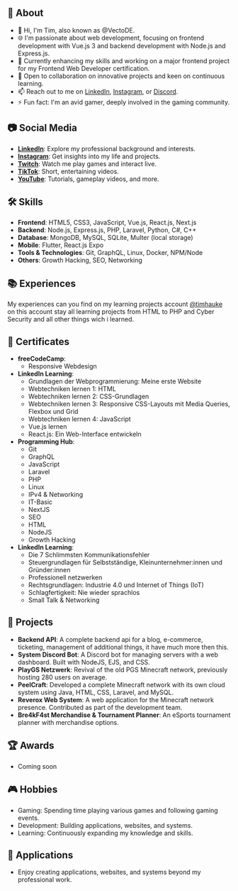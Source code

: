 ## 👤 About

- 👋 Hi, I'm Tim, also known as @VectoDE.
- 🌐 I'm passionate about web development, focusing on frontend development with Vue.js 3 and backend development with Node.js and Express.js.
- 🌱 Currently enhancing my skills and working on a major frontend project for my Frontend Web Developer certification.
- 🚀 Open to collaboration on innovative projects and keen on continuous learning.
- 📫 Reach out to me on [LinkedIn](https://www.linkedin.com/in/tim-hauke/), [Instagram](https://www.instagram.com/tim.vectode), or [Discord](https://discord.gg/DtHPAEHxZk).
- ⚡ Fun fact: I'm an avid gamer, deeply involved in the gaming community.

## 📷 Social Media

- **[LinkedIn](https://www.linkedin.com/in/tim-hauke/)**: Explore my professional background and interests.
- **[Instagram](https://www.instagram.com/vectode)**: Get insights into my life and projects.
- **[Twitch](https://www.twitch.tv/vectode)**: Watch me play games and interact live.
- **[TikTok](https://www.tiktok.com/@vectode)**: Short, entertaining videos.
- **[YouTube](https://www.youtube.com/vectode)**: Tutorials, gameplay videos, and more.

## 🛠️ Skills

- **Frontend**: HTML5, CSS3, JavaScript, Vue.js, React.js, Next.js
- **Backend**: Node.js, Express.js, PHP, Laravel, Python, C#, C++
- **Database**: MongoDB, MySQL, SQLite, Multer (local storage)
- **Mobile**: Flutter, React.js Expo
- **Tools & Technologies**: Git, GraphQL, Linux, Docker, NPM/Node
- **Others**: Growth Hacking, SEO, Networking

## 📚 Experiences
My experiences can you find on my learning projects account [@timhauke](https://github.com/timhauke) on this account stay all learning projects from HTML to PHP and Cyber Security and all other things wich i learned.

## 📜 Certificates

- **freeCodeCamp**:
  - Responsive Webdesign
- **LinkedIn Learning**:
  - Grundlagen der Webprogrammierung: Meine erste Website
  - Webtechniken lernen 1: HTML
  - Webtechniken lernen 2: CSS-Grundlagen
  - Webtechniken lernen 3: Responsive CSS-Layouts mit Media Queries, Flexbox und Grid
  - Webtechniken lernen 4: JavaScript
  - Vue.js lernen
  - React.js: Ein Web-Interface entwickeln
- **Programming Hub**:
  - Git
  - GraphQL
  - JavaScript
  - Laravel
  - PHP
  - Linux
  - IPv4 & Networking
  - IT-Basic
  - NextJS
  - SEO
  - HTML
  - NodeJS
  - Growth Hacking
- **LinkedIn Learning**:
  - Die 7 Schlimmsten Kommunikationsfehler
  - Steuergrundlagen für Selbstständige, Kleinunternehmer:innen und Gründer:innen
  - Professionell netzwerken
  - Rechtsgrundlagen: Industrie 4.0 und Internet of Things (IoT)
  - Schlagfertigkeit: Nie wieder sprachlos
  - Small Talk & Networking

## 💼 Projects

- **Backend API**: A complete backend api for a blog, e-commerce, ticketing, management of additional things, it have much more then this.
- **System Discord Bot**: A Discord bot for managing servers with a web dashboard. Built with NodeJS, EJS, and CSS.
- **PlayGS Netzwerk**: Revival of the old PGS Minecraft network, previously hosting 280 users on average.
- **PeelCraft**: Developed a complete Minecraft network with its own cloud system using Java, HTML, CSS, Laravel, and MySQL.
- **Reverox Web System**: A web application for the Minecraft network presence. Contributed as part of the development team.
- **Bre4kF4st Merchandise & Tournament Planner**: An eSports tournament planner with merchandise options.

## 🏆 Awards

- Coming soon

## 🎮 Hobbies

- Gaming: Spending time playing various games and following gaming events.
- Development: Building applications, websites, and systems.
- Learning: Continuously expanding my knowledge and skills.

## 📱 Applications

- Enjoy creating applications, websites, and systems beyond my professional work.
